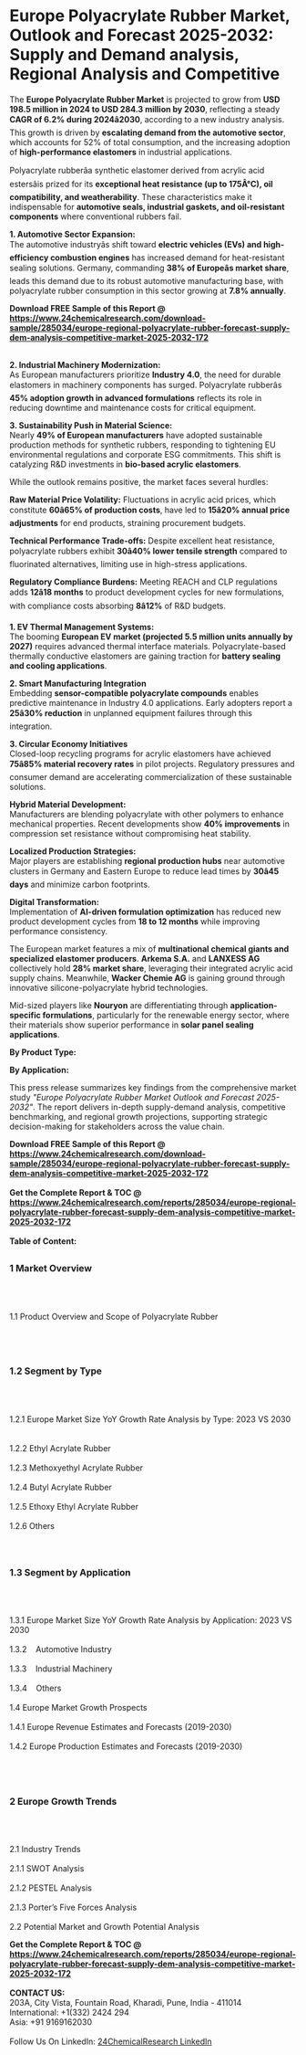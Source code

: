 <h1>Europe Polyacrylate Rubber Market, Outlook and Forecast 2025-2032: Supply and Demand analysis, Regional Analysis and Competitive</h1><p>The <strong>Europe Polyacrylate Rubber Market</strong> is projected to grow from <strong>USD 198.5 million in 2024 to USD 284.3 million by 2030</strong>, reflecting a steady <strong>CAGR of 6.2% during 2024â2030</strong>, according to a new industry analysis. This growth is driven by <strong>escalating demand from the automotive sector</strong>, which accounts for 52% of total consumption, and the increasing adoption of <strong>high-performance elastomers</strong> in industrial applications.</p><p>Polyacrylate rubberâa synthetic elastomer derived from acrylic acid estersâis prized for its <strong>exceptional heat resistance (up to 175Â°C), oil compatibility, and weatherability</strong>. These characteristics make it indispensable for <strong>automotive seals, industrial gaskets, and oil-resistant components</strong> where conventional rubbers fail.</p><p><strong>1. Automotive Sector Expansion:</strong><br>
The automotive industryâs shift toward <strong>electric vehicles (EVs) and high-efficiency combustion engines</strong> has increased demand for heat-resistant sealing solutions. Germany, commanding <strong>38% of Europeâs market share</strong>, leads this demand due to its robust automotive manufacturing base, with polyacrylate rubber consumption in this sector growing at <strong>7.8% annually</strong>.</p><div><b>Download FREE Sample of this Report @ 
            <a href="https://www.24chemicalresearch.com/download-sample/285034/europe-regional-polyacrylate-rubber-forecast-supply-dem-analysis-competitive-market-2025-2032-172">
            https://www.24chemicalresearch.com/download-sample/285034/europe-regional-polyacrylate-rubber-forecast-supply-dem-analysis-competitive-market-2025-2032-172</a></b></div><br><p><strong>2. Industrial Machinery Modernization:</strong><br>
As European manufacturers prioritize <strong>Industry 4.0</strong>, the need for durable elastomers in machinery components has surged. Polyacrylate rubberâs <strong>45% adoption growth in advanced formulations</strong> reflects its role in reducing downtime and maintenance costs for critical equipment.</p><p><strong>3. Sustainability Push in Material Science:</strong><br>
Nearly <strong>49% of European manufacturers</strong> have adopted sustainable production methods for synthetic rubbers, responding to tightening EU environmental regulations and corporate ESG commitments. This shift is catalyzing R&amp;D investments in <strong>bio-based acrylic elastomers</strong>.</p><p>While the outlook remains positive, the market faces several hurdles:</p><p><strong>Raw Material Price Volatility:</strong> Fluctuations in acrylic acid prices, which constitute <strong>60â65% of production costs</strong>, have led to <strong>15â20% annual price adjustments</strong> for end products, straining procurement budgets.</p><p><strong>Technical Performance Trade-offs:</strong> Despite excellent heat resistance, polyacrylate rubbers exhibit <strong>30â40% lower tensile strength</strong> compared to fluorinated alternatives, limiting use in high-stress applications.</p><p><strong>Regulatory Compliance Burdens:</strong> Meeting REACH and CLP regulations adds <strong>12â18 months</strong> to product development cycles for new formulations, with compliance costs absorbing <strong>8â12%</strong> of R&amp;D budgets.</p><p><strong>1. EV Thermal Management Systems:</strong><br>
The booming <strong>European EV market (projected 5.5 million units annually by 2027)</strong> requires advanced thermal interface materials. Polyacrylate-based thermally conductive elastomers are gaining traction for <strong>battery sealing and cooling applications</strong>.</p><p><strong>2. Smart Manufacturing Integration</strong><br>
Embedding <strong>sensor-compatible polyacrylate compounds</strong> enables predictive maintenance in Industry 4.0 applications. Early adopters report a <strong>25â30% reduction</strong> in unplanned equipment failures through this integration.</p><p><strong>3. Circular Economy Initiatives</strong><br>
Closed-loop recycling programs for acrylic elastomers have achieved <strong>75â85% material recovery rates</strong> in pilot projects. Regulatory pressures and consumer demand are accelerating commercialization of these sustainable solutions.</p><p><strong>Hybrid Material Development:</strong><br>
	Manufacturers are blending polyacrylate with other polymers to enhance mechanical properties. Recent developments show <strong>40% improvements</strong> in compression set resistance without compromising heat stability.</p><p><strong>Localized Production Strategies:</strong><br>
	Major players are establishing <strong>regional production hubs</strong> near automotive clusters in Germany and Eastern Europe to reduce lead times by <strong>30â45 days</strong> and minimize carbon footprints.</p><p><strong>Digital Transformation:</strong><br>
	Implementation of <strong>AI-driven formulation optimization</strong> has reduced new product development cycles from <strong>18 to 12 months</strong> while improving performance consistency.</p><p>The European market features a mix of <strong>multinational chemical giants and specialized elastomer producers</strong>. <strong>Arkema S.A.</strong> and <strong>LANXESS AG</strong> collectively hold <strong>28% market share</strong>, leveraging their integrated acrylic acid supply chains. Meanwhile, <strong>Wacker Chemie AG</strong> is gaining ground through innovative silicone-polyacrylate hybrid technologies.</p><p>Mid-sized players like <strong>Nouryon</strong> are differentiating through <strong>application-specific formulations</strong>, particularly for the renewable energy sector, where their materials show superior performance in <strong>solar panel sealing applications</strong>.</p><p><strong>By Product Type:</strong>
	</p><p><strong>By Application:</strong>
	</p><p>This press release summarizes key findings from the comprehensive market study <em>"Europe Polyacrylate Rubber Market Outlook and Forecast 2025-2032"</em>. The report delivers in-depth supply-demand analysis, competitive benchmarking, and regional growth projections, supporting strategic decision-making for stakeholders across the value chain.</p><div><b>Download FREE Sample of this Report @ 
            <a href="https://www.24chemicalresearch.com/download-sample/285034/europe-regional-polyacrylate-rubber-forecast-supply-dem-analysis-competitive-market-2025-2032-172">
            https://www.24chemicalresearch.com/download-sample/285034/europe-regional-polyacrylate-rubber-forecast-supply-dem-analysis-competitive-market-2025-2032-172</a></b></div><br><div><b>Get the Complete Report & TOC @ 
            <a href="https://www.24chemicalresearch.com/reports/285034/europe-regional-polyacrylate-rubber-forecast-supply-dem-analysis-competitive-market-2025-2032-172">
            https://www.24chemicalresearch.com/reports/285034/europe-regional-polyacrylate-rubber-forecast-supply-dem-analysis-competitive-market-2025-2032-172</a></b></div><br>
            <b>Table of Content:</b><p><h2><span style="font-size:16px"><strong>1 Market Overview&nbsp;&nbsp; &nbsp;</strong></span></h2><br />
<br />
<p>1.1 Product Overview and Scope of Polyacrylate Rubber&nbsp;</p><br />
<br />
<h2><strong><span style="font-size:16px">1.2 Segment by Type&nbsp;&nbsp; &nbsp;</span></strong></h2><br />
<br />
<p>1.2.1 Europe Market Size YoY Growth Rate Analysis by Type: 2023 VS 2030&nbsp;&nbsp; &nbsp;<br /><br />
1.2.2 Ethyl Acrylate Rubber&nbsp;&nbsp; &nbsp;<br /><br />
1.2.3 Methoxyethyl Acrylate Rubber<br /><br />
1.2.4 Butyl Acrylate Rubber<br /><br />
1.2.5 Ethoxy Ethyl Acrylate Rubber<br /><br />
1.2.6 Others<br /><br />
<br />
<h2><span style="font-size:16px"><strong>1.3 Segment by Application&nbsp;&nbsp;</strong></span></h2><br />
<br />
<p>1.3.1 Europe Market Size YoY Growth Rate Analysis by Application: 2023 VS 2030&nbsp;&nbsp; &nbsp;<br /><br />
1.3.2&nbsp;&nbsp; &nbsp;Automotive Industry<br /><br />
1.3.3&nbsp;&nbsp; &nbsp;Industrial Machinery<br /><br />
1.3.4&nbsp;&nbsp; &nbsp;Others<br /><br />
1.4 Europe Market Growth Prospects&nbsp;&nbsp; &nbsp;<br /><br />
1.4.1 Europe Revenue Estimates and Forecasts (2019-2030)&nbsp;&nbsp; &nbsp;<br /><br />
1.4.2 Europe Production Estimates and Forecasts (2019-2030)&nbsp;&nbsp;</p><br />
<br />
<h2><span style="font-size:16px"><strong>2 Europe Growth Trends&nbsp;&nbsp; &nbsp;</strong></span></h2><br />
<br />
<p>2.1 Industry Trends&nbsp;&nbsp; &nbsp;<br /><br />
2.1.1 SWOT Analysis&nbsp;&nbsp; &nbsp;<br /><br />
2.1.2 PESTEL Analysis&nbsp;&nbsp; &nbsp;<br /><br />
2.1.3 Porter&rsquo;s Five Forces Analysis&nbsp;&nbsp; &nbsp;<br /><br />
2.2 Potential Market and Growth Potential Analysis&nbsp;&nbsp; </p><div><b>Get the Complete Report & TOC @ 
            <a href="https://www.24chemicalresearch.com/reports/285034/europe-regional-polyacrylate-rubber-forecast-supply-dem-analysis-competitive-market-2025-2032-172">
            https://www.24chemicalresearch.com/reports/285034/europe-regional-polyacrylate-rubber-forecast-supply-dem-analysis-competitive-market-2025-2032-172</a></b></div><br><b>CONTACT US:</b><br>
            203A, City Vista, Fountain Road, Kharadi, Pune, India - 411014<br>
            International: +1(332) 2424 294<br>
            Asia: +91 9169162030 <br><br>
            Follow Us On LinkedIn: <a href="https://www.linkedin.com/company/24chemicalresearch/">24ChemicalResearch LinkedIn</a>